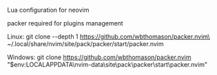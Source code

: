 Lua configuration for neovim

packer required for plugins management

Linux:
git clone --depth 1 https://github.com/wbthomason/packer.nvim\
 ~/.local/share/nvim/site/pack/packer/start/packer.nvim

Windows:
git clone https://github.com/wbthomason/packer.nvim "$env:LOCALAPPDATA\nvim-data\site\pack\packer\start\packer.nvim"
